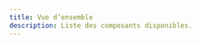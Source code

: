 ```yaml
---
title: Vue d’ensemble
description: Liste des composants disponibles.
---
```


<doc-component-overview></doc-component-overview>
